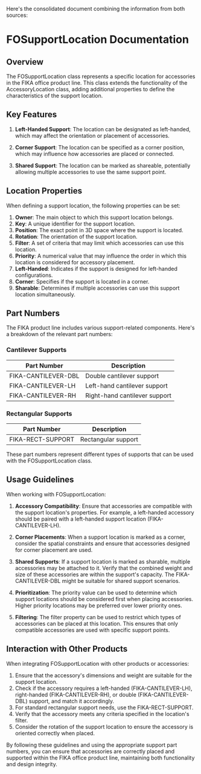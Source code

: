 Here's the consolidated document combining the information from both sources:

# FOSupportLocation Documentation

## Overview

The FOSupportLocation class represents a specific location for accessories in the FIKA office product line. This class extends the functionality of the AccessoryLocation class, adding additional properties to define the characteristics of the support location.

## Key Features

1. **Left-Handed Support**: The location can be designated as left-handed, which may affect the orientation or placement of accessories.

2. **Corner Support**: The location can be specified as a corner position, which may influence how accessories are placed or connected.

3. **Shared Support**: The location can be marked as shareable, potentially allowing multiple accessories to use the same support point.

## Location Properties

When defining a support location, the following properties can be set:

1. **Owner**: The main object to which this support location belongs.
2. **Key**: A unique identifier for the support location.
3. **Position**: The exact point in 3D space where the support is located.
4. **Rotation**: The orientation of the support location.
5. **Filter**: A set of criteria that may limit which accessories can use this location.
6. **Priority**: A numerical value that may influence the order in which this location is considered for accessory placement.
7. **Left-Handed**: Indicates if the support is designed for left-handed configurations.
8. **Corner**: Specifies if the support is located in a corner.
9. **Sharable**: Determines if multiple accessories can use this support location simultaneously.

## Part Numbers

The FIKA product line includes various support-related components. Here's a breakdown of the relevant part numbers:

### Cantilever Supports

| Part Number | Description |
|-------------|-------------|
| FIKA-CANTILEVER-DBL | Double cantilever support |
| FIKA-CANTILEVER-LH | Left-hand cantilever support |
| FIKA-CANTILEVER-RH | Right-hand cantilever support |

### Rectangular Supports

| Part Number | Description |
|-------------|-------------|
| FIKA-RECT-SUPPORT | Rectangular support |

These part numbers represent different types of supports that can be used with the FOSupportLocation class.

## Usage Guidelines

When working with FOSupportLocation:

1. **Accessory Compatibility**: Ensure that accessories are compatible with the support location's properties. For example, a left-handed accessory should be paired with a left-handed support location (FIKA-CANTILEVER-LH).

2. **Corner Placements**: When a support location is marked as a corner, consider the spatial constraints and ensure that accessories designed for corner placement are used.

3. **Shared Supports**: If a support location is marked as sharable, multiple accessories may be attached to it. Verify that the combined weight and size of these accessories are within the support's capacity. The FIKA-CANTILEVER-DBL might be suitable for shared support scenarios.

4. **Prioritization**: The priority value can be used to determine which support locations should be considered first when placing accessories. Higher priority locations may be preferred over lower priority ones.

5. **Filtering**: The filter property can be used to restrict which types of accessories can be placed at this location. This ensures that only compatible accessories are used with specific support points.

## Interaction with Other Products

When integrating FOSupportLocation with other products or accessories:

1. Ensure that the accessory's dimensions and weight are suitable for the support location.
2. Check if the accessory requires a left-handed (FIKA-CANTILEVER-LH), right-handed (FIKA-CANTILEVER-RH), or double (FIKA-CANTILEVER-DBL) support, and match it accordingly.
3. For standard rectangular support needs, use the FIKA-RECT-SUPPORT.
4. Verify that the accessory meets any criteria specified in the location's filter.
5. Consider the rotation of the support location to ensure the accessory is oriented correctly when placed.

By following these guidelines and using the appropriate support part numbers, you can ensure that accessories are correctly placed and supported within the FIKA office product line, maintaining both functionality and design integrity.